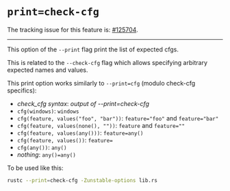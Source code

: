 # `print=check-cfg`

The tracking issue for this feature is: [#125704](https://github.com/rust-lang/rust/issues/125704).

------------------------

This option of the `--print` flag print the list of expected cfgs.

This is related to the `--check-cfg` flag which allows specifying arbitrary expected
names and values.

This print option works similarly to `--print=cfg` (modulo check-cfg specifics):
 - *check_cfg syntax*: *output of --print=check-cfg*
 - `cfg(windows)`: `windows`
 - `cfg(feature, values("foo", "bar"))`: `feature="foo"` and `feature="bar"`
 - `cfg(feature, values(none(), ""))`: `feature` and `feature=""`
 - `cfg(feature, values(any()))`: `feature=any()`
 - `cfg(feature, values())`: `feature=`
 - `cfg(any())`: `any()`
 - *nothing*: `any()=any()`

To be used like this:

```bash
rustc --print=check-cfg -Zunstable-options lib.rs
```
